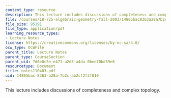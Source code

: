 ```yaml
---
content_type: resource
description: This lecture includes discussions of completeness and complex topology.
file: /courses/18-725-algebraic-geometry-fall-2003/14805bac8363a28a7b2cab2cf2f3f010_notes110403.pdf
file_size: 95191
file_type: application/pdf
learning_resource_types:
- Lecture Notes
license: https://creativecommons.org/licenses/by-nc-sa/4.0/
ocw_type: OCWFile
parent_title: Lecture Notes
parent_type: CourseSection
parent_uid: 7d6e0c5e-e471-a2d5-a4da-0bee70bd59e6
resourcetype: Document
title: notes110403.pdf
uid: 14805bac-8363-a28a-7b2c-ab2cf2f3f010
---
```

This lecture includes discussions of completeness and complex topology.